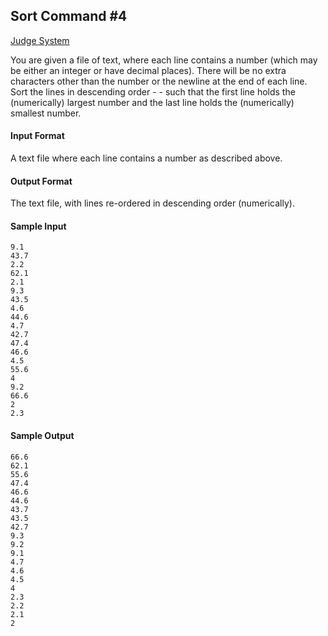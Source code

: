 ## Sort Command #4

[Judge System](https://www.hackerrank.com/challenges/text-processing-sort-4/problem)

You are given a file of text, where each line contains a number (which may be either an integer or have decimal places). There will be no extra characters other than the number or the newline at the end of each line. Sort the lines in descending order - - such that the first line holds the (numerically) largest number and the last line holds the (numerically) smallest number.

#### Input Format

A text file where each line contains a number as described above.

#### Output Format

The text file, with lines re-ordered in descending order (numerically).

#### Sample Input

````
9.1
43.7
2.2
62.1
2.1
9.3
43.5
4.6
44.6
4.7
42.7
47.4
46.6
4.5
55.6
4
9.2
66.6
2
2.3
````

#### Sample Output

````
66.6
62.1
55.6
47.4
46.6
44.6
43.7
43.5
42.7
9.3
9.2
9.1
4.7
4.6
4.5
4
2.3
2.2
2.1
2
````
